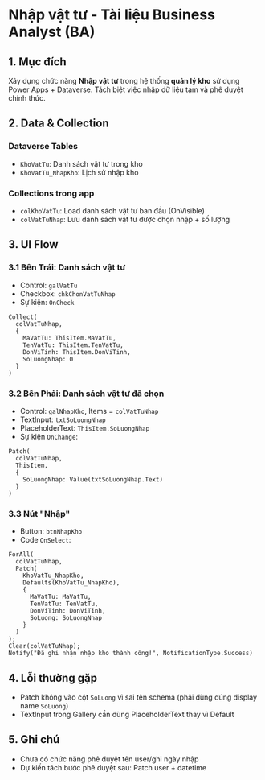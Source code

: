 # Nhập vật tư - Tài liệu Business Analyst (BA)

## 1. Mục đích
Xây dựng chức năng **Nhập vật tư** trong hệ thống **quản lý kho** sử dụng Power Apps + Dataverse. Tách biệt việc nhập dữ liệu tạm và phê duyệt chính thức.

## 2. Data & Collection
### Dataverse Tables
- `KhoVatTu`: Danh sách vật tư trong kho
- `KhoVatTu_NhapKho`: Lịch sử nhập kho

### Collections trong app
- `colKhoVatTu`: Load danh sách vật tư ban đầu (OnVisible)
- `colVatTuNhap`: Lưu danh sách vật tư được chọn nhập + số lượng

## 3. UI Flow
### 3.1 Bên Trái: Danh sách vật tư
- Control: `galVatTu`
- Checkbox: `chkChonVatTuNhap`
- Sự kiện: `OnCheck`
```powerapps
Collect(
  colVatTuNhap,
  {
    MaVatTu: ThisItem.MaVatTu,
    TenVatTu: ThisItem.TenVatTu,
    DonViTinh: ThisItem.DonViTinh,
    SoLuongNhap: 0
  }
)
```

### 3.2 Bên Phải: Danh sách vật tư đã chọn
- Control: `galNhapKho`, Items = `colVatTuNhap`
- TextInput: `txtSoLuongNhap`
- PlaceholderText: `ThisItem.SoLuongNhap`
- Sự kiện `OnChange`:
```powerapps
Patch(
  colVatTuNhap,
  ThisItem,
  {
    SoLuongNhap: Value(txtSoLuongNhap.Text)
  }
)
```

### 3.3 Nút "Nhập"
- Button: `btnNhapKho`
- Code `OnSelect`:
```powerapps
ForAll(
  colVatTuNhap,
  Patch(
    KhoVatTu_NhapKho,
    Defaults(KhoVatTu_NhapKho),
    {
      MaVatTu: MaVatTu,
      TenVatTu: TenVatTu,
      DonViTinh: DonViTinh,
      SoLuong: SoLuongNhap
    }
  )
);
Clear(colVatTuNhap);
Notify("Đã ghi nhận nhập kho thành công!", NotificationType.Success)
```

## 4. Lỗi thường gặp
- Patch không vào cột `SoLuong` vì sai tên schema (phải dùng đúng display name `SoLuong`)
- TextInput trong Gallery cần dùng PlaceholderText thay vì Default

## 5. Ghi chú
- Chưa có chức năng phê duyệt tên user/ghi ngày nhập
- Dự kiến tách bước phê duyệt sau: Patch user + datetime

